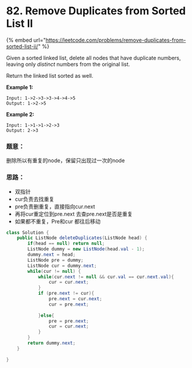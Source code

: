 # 82. Remove Duplicates from Sorted List II

{% embed url="https://leetcode.com/problems/remove-duplicates-from-sorted-list-ii/" %}



Given a sorted linked list, delete all nodes that have duplicate numbers, leaving only _distinct_ numbers from the original list.

Return the linked list sorted as well.

**Example 1:**

```text
Input: 1->2->3->3->4->4->5
Output: 1->2->5
```

**Example 2:**

```text
Input: 1->1->1->2->3
Output: 2->3
```

### 题意：

删除所以有重复的node，保留只出现过一次的node

### 思路：

* 双指针 
* cur负责去找重复
* pre负责删重复，直接指向cur.next
* 再将cur重定位到pre.next  去查pre.next是否是重复
* 如果都不重复，Pre和cur 都往后移动

```java
class Solution {
    public ListNode deleteDuplicates(ListNode head) {
        if(head == null) return null;
        ListNode dummy = new ListNode(head.val - 1);
        dummy.next = head;
        ListNode pre = dummy;
        ListNode cur = dummy.next;
        while(cur != null) {
            while(cur.next != null && cur.val == cur.next.val){
                cur = cur.next;
            }
            if (pre.next != cur){
                pre.next = cur.next;
                cur = pre.next;
                
            }else{
                pre = pre.next;
                cur = cur.next;
            }
        }
        return dummy.next;
    }
    
}
```

